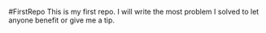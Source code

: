 #FirstRepo
This is my first repo.
I will write the most problem I solved to let anyone benefit or give me a tip.
